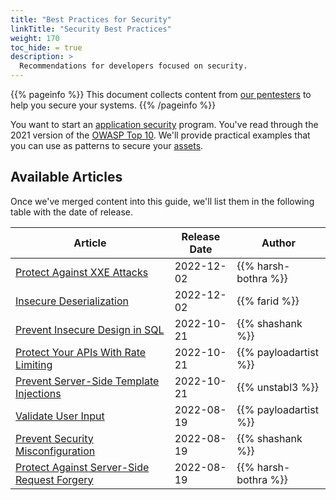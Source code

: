 ```yaml
---
title: "Best Practices for Security"
linkTitle: "Security Best Practices"
weight: 170
toc_hide: = true
description: >
  Recommendations for developers focused on security.
---
```


{{% pageinfo %}}
This document collects content from [our pentesters](https://cobalt.io/our-pentesters) to
help you secure your systems.
{{% /pageinfo %}}

You want to start an [application security](/getting-started/glossary/#application-security-appsec)
program. You've read through the 2021 version of the [OWASP Top 10](https://owasp.org/Top10/).
We'll provide practical examples that you can use as patterns to secure your
[assets](/getting-started/glossary/#asset).

<!-- Plan: set up subdirectories based on each OWASP Top 10 entry. Add an `_index.md` file, with a brief description from https://owasp.org/Top10/ and add each article in that subdirectory -->
<!-- Keep the first articles in the "top-level" BestPractices subdirectory,
until we have enough articles to actually organize. -->

## Available Articles

Once we've merged content into this guide, we'll list them in the following table with the
date of release.

| Article                                                                             | Release Date | Author                |
| ----------------------------------------------------------------------------------- | ------------ | --------------------- |
| [Protect Against XXE Attacks](/bestpractices/protect-against-xxe/)                  | 2022-12-02   | {{% harsh-bothra %}}  |
| [Insecure Deserialization](/bestpractices/insecure-deserialization/)                | 2022-12-02   | {{% farid %}}         |
| [Prevent Insecure Design in SQL](/bestpractices/secure-design/)                     | 2022-10-21   | {{% shashank %}}      |
| [Protect Your APIs With Rate Limiting](/bestpractices/api-rate-limiting/)           | 2022-10-21   | {{% payloadartist %}} |
| [Prevent Server-Side Template Injections](/bestpractices/prevent-ssti/)             | 2022-10-21   | {{% unstabl3 %}}      |
| [Validate User Input](/bestpractices/input-validation/)                             | 2022-08-19   | {{% payloadartist %}} |
| [Prevent Security Misconfiguration](/bestpractices/prevent-security-misconfig/)     | 2022-08-19   | {{% shashank %}}      |
| [Protect Against Server-Side Request Forgery](/bestpractices/protect-against-ssrf/) | 2022-08-19   | {{% harsh-bothra %}}  |
